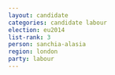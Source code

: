 ```yaml
---
layout: candidate
categories: candidate labour
election: eu2014
list-rank: 3
person: sanchia-alasia
region: london
party: labour
---
```

